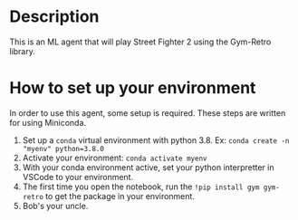 # Description
This is an ML agent that will play Street Fighter 2 using the Gym-Retro library.

# How to set up your environment
In order to use this agent, some setup is required. These steps are written for using Miniconda.

1. Set up a `conda` virtual environment with python 3.8. Ex: `conda create -n "myenv" python=3.8.0`
2. Activate your environment: `conda activate myenv`
3. With your conda environment active, set your python interpretter in VSCode to your environment.
4. The first time you open the notebook, run the `!pip install gym gym-retro` to get the package in your environment.
5. Bob's your uncle.